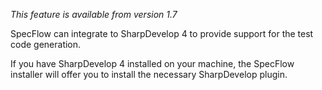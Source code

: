 *This feature is available from version 1.7*

SpecFlow can integrate to SharpDevelop 4 to provide support for the test code generation. 

If you have SharpDevelop 4 installed on your machine, the SpecFlow installer will offer you to install the necessary SharpDevelop plugin. 